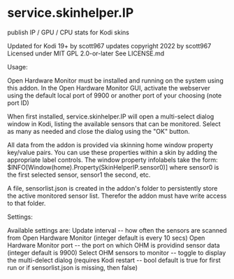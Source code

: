# service.skinhelper.IP
publish IP / GPU / CPU stats for Kodi skins

Updated for Kodi 19+ by scott967
updates copyright 2022 by scott967  Licensed under MIT GPL 2.0-or-later
See LICENSE.md

Usage:

Open Hardware Monitor must be installed and running on the system using this 
addon.  In the Open Hardware Monitor GUI, activate the webserver using the default
local port of 9900 or another port of your choosing (note port ID)

When first installed, service.skinhelper.IP will open a multi-select dialog window
in Kodi, listing the available sensors that can be monitored.  Select as many as
needed and close the dialog using the "OK" button.

All data from the addon is provided via skinning home window property key/value
pairs.  You can use these properties within a skin by adding the appropriate
label controls.  The window property infolabels take the form:
    $INFO[Window(home).Property(SkinHelperIP.sensor0)]
where sensor0 is the first selected sensor, sensor1 the second, etc.

A file, sensorlist.json is created in the addon's folder to persistently store
the active monitored sensor list. Therefor the addon must have write access to
that folder.

Settings:

Available settings are:
    Update interval -- how often the sensors are scanned from Open Hardware Monitor
        (integer default is every 10 secs)
    Open Hardware Monitor port -- the port on which OHM is providind sensor data
        (integer default is 9900)
    Select OHM sensors to monitor -- toggle to display the multi-delect dialog
        (requires Kodi restart -- bool default is true for first run or if
        sensorlist.json is missing, then false)
